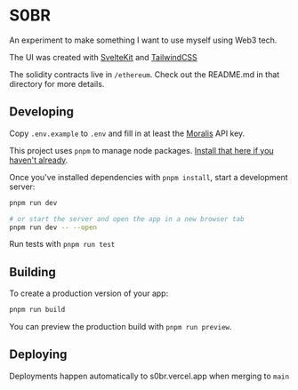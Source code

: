 # S0BR

An experiment to make something I want to use myself using Web3 tech.

The UI was created with [SvelteKit](https://kit.svelte.dev/) and [TailwindCSS](https://tailwindcss.com/)

The solidity contracts live in `/ethereum`. Check out the README.md in that directory for more details.

## Developing

Copy `.env.example` to `.env` and fill in at least the [Moralis](https://moralis.io) API key.

This project uses `pnpm` to manage node packages. [Install that here if you haven't already](https://pnpm.io).

Once you've installed dependencies with `pnpm install`, start a development server:

```bash
pnpm run dev

# or start the server and open the app in a new browser tab
pnpm run dev -- --open
```

Run tests with `pnpm run test`

## Building

To create a production version of your app:

```bash
pnpm run build
```

You can preview the production build with `pnpm run preview`.

## Deploying

Deployments happen automatically to s0br.vercel.app when merging to `main`
